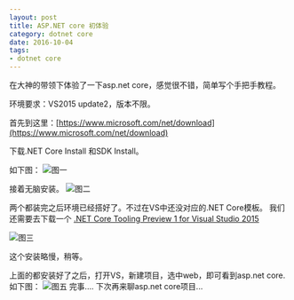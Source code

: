 ```yaml
---
layout: post
title: ASP.NET core 初体验
category: dotnet core
date: 2016-10-04
tags:
- dotnet core
---
```


在大神的带领下体验了一下asp.net core，感觉很不错，简单写个手把手教程。

环境要求：VS2015 update2，版本不限。

首先到这里：[https://www.microsoft.com/net/download](https://www.microsoft.com/net/download)

下载.NET Core Install 和SDK Install。

如下图：
![图一](http://7xread.com1.z0.glb.clouddn.com/5f4576e6-6fa0-4fbb-83c9-009428480e83)

接着无脑安装。
![图二](http://7xread.com1.z0.glb.clouddn.com/a996d00e-5aa5-4034-96ae-548e35c2ba95)

两个都装完之后环境已经搭好了。不过在VS中还没对应的.NET Core模板。
我们还需要去下载一个
[.NET Core Tooling Preview 1 for Visual Studio 2015](https://go.microsoft.com/fwlink/?LinkId=798481)

![图三](http://7xread.com1.z0.glb.clouddn.com/07ec4ff1-64ea-486b-8cb8-99dc400c279a)

这个安装略慢，稍等。

上面的都安装好了之后，打开VS，新建项目，选中web，即可看到asp.net core.
如下图：
![图五](http://7xread.com1.z0.glb.clouddn.com/aa3a9677-701e-45f0-90ea-b47b57dcb85e)
完事....
下次再来聊asp.net core项目...